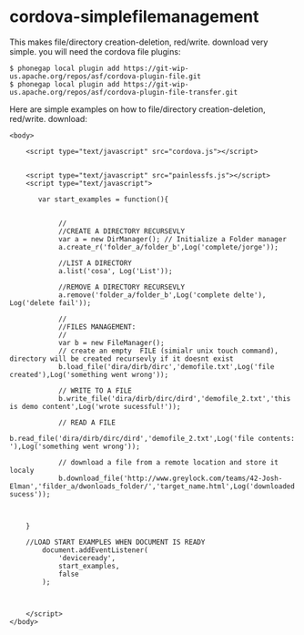 cordova-simplefilemanagement
============================

This makes file/directory creation-deletion, red/write. download very simple.
you will need the cordova file plugins:

```
$ phonegap local plugin add https://git-wip-us.apache.org/repos/asf/cordova-plugin-file.git
$ phonegap local plugin add https://git-wip-us.apache.org/repos/asf/cordova-plugin-file-transfer.git
```

Here are simple examples on how to file/directory creation-deletion, red/write. download:


<html>
   
    <body>
       
        <script type="text/javascript" src="cordova.js"></script>
        
        
        <script type="text/javascript" src="painlessfs.js"></script>
        <script type="text/javascript">
           
           var start_examples =	function(){
		

				//
				//CREATE A DIRECTORY RECURSEVLY
				var a = new DirManager(); // Initialize a Folder manager
		        a.create_r('folder_a/folder_b',Log('complete/jorge'));

				//LIST A DIRECTORY 
				a.list('cosa', Log('List'));

		        //REMOVE A DIRECTORY RECURSEVLY
		        a.remove('folder_a/folder_b',Log('complete delte'), Log('delete fail'));

				//
				//FILES MANAGEMENT:
				//
		        var b = new FileManager();
		        // create an empty  FILE (simialr unix touch command), directory will be created recursevly if it doesnt exist
		        b.load_file('dira/dirb/dirc','demofile.txt',Log('file created'),Log('something went wrong'));
		        
		        // WRITE TO A FILE
		        b.write_file('dira/dirb/dirc/dird','demofile_2.txt','this is demo content',Log('wrote sucessful!'));

		        // READ A FILE
		        b.read_file('dira/dirb/dirc/dird','demofile_2.txt',Log('file contents: '),Log('something went wrong'));
		        
		        // download a file from a remote location and store it localy
		        b.download_file('http://www.greylock.com/teams/42-Josh-Elman','filder_a/dwonloads_folder/','target_name.html',Log('downloaded sucess'));
		       

				
		}

		//LOAD START EXAMPLES WHEN DOCUMENT IS READY
            document.addEventListener(
                'deviceready', 
                start_examples, 
                false
            );

             

        </script>
    </body>
</html>





